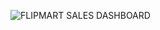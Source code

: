 ![FLIPMART SALES DASHBOARD](https://github.com/user-attachments/assets/0071604a-e2a8-497e-8118-4cb82bec2448)
